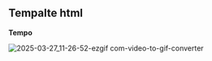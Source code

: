 ## Tempalte html
**Tempo**

![2025-03-27_11-26-52-ezgif com-video-to-gif-converter](https://github.com/user-attachments/assets/c1c72d68-90f3-4a2a-a733-a710777d8d51)
